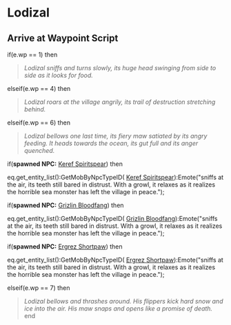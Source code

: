 # Lodizal
## Arrive at Waypoint Script

if(e.wp == 1) then


>*Lodizal sniffs and turns slowly, its huge head swinging from side to side as it looks for food.*

elseif(e.wp == 4) then


>*Lodizal roars at the village angrily, its trail of destruction stretching behind.*

elseif(e.wp == 6) then


>*Lodizal bellows one last time, its fiery maw satiated by its angry feeding. It heads towards the ocean, its gut full and its anger quenched.*


if(**spawned NPC:**  [Keref Spiritspear](/npc/110050)) then



eq.get_entity_list():GetMobByNpcTypeID( [Keref Spiritspear](/npc/110050)):Emote("sniffs at the air, its teeth still bared in distrust.  With a growl, it relaxes as it realizes the horrible sea monster has left the village in peace.");



if(**spawned NPC:**  [Grizlin Bloodfang](/npc/110008)) then



eq.get_entity_list():GetMobByNpcTypeID( [Grizlin Bloodfang](/npc/110008)):Emote("sniffs at the air, its teeth still bared in distrust.  With a growl, it relaxes as it realizes the horrible sea monster has left the village in peace.");



if(**spawned NPC:**  [Ergrez Shortpaw](/npc/110010)) then



eq.get_entity_list():GetMobByNpcTypeID( [Ergrez Shortpaw](/npc/110010)):Emote("sniffs at the air, its teeth still bared in distrust.  With a growl, it relaxes as it realizes the horrible sea monster has left the village in peace.");


elseif(e.wp == 7) then


>*Lodizal bellows and thrashes around. His flippers kick hard snow and ice into the air. His maw snaps and opens like a promise of death.*
end

